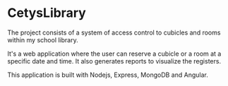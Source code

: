# CetysLibrary

The project consists of a system of access control to cubicles and rooms within my school library.

It's a web application where the user can reserve a cubicle or a room at a specific date and time. It also generates reports to visualize the registers.

This application is built with Nodejs, Express, MongoDB and Angular.
